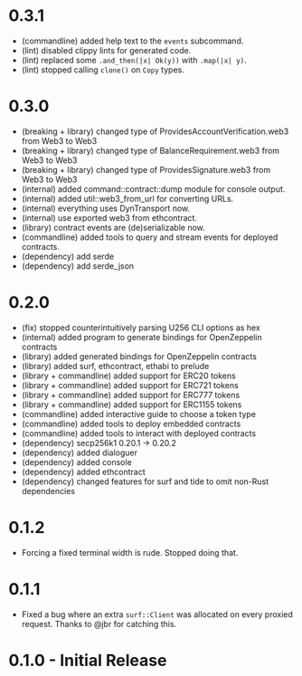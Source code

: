 # 0.3.1
  - (commandline) added help text to the `events` subcommand.
  - (lint) disabled clippy lints for generated code.
  - (lint) replaced some `.and_then(|x| Ok(y))` with `.map(|x| y)`.
  - (lint) stopped calling `clone()` on `Copy` types.

# 0.3.0
  - (breaking + library) changed type of ProvidesAccountVerification.web3 from Web3<WebSocket> to Web3<DynTransport>
  - (breaking + library) changed type of BalanceRequirement.web3 from Web3<WebSocket> to Web3<DynTransport>
  - (breaking + library) changed type of ProvidesSignature.web3 from Web3<WebSocket> to Web3<DynTransport>
  - (internal) added command::contract::dump module for console output.
  - (internal) added util::web3_from_url for converting URLs.
  - (internal) everything uses DynTransport now.
  - (internal) use exported web3 from ethcontract.
  - (library) contract events are (de)serializable now.
  - (commandline) added tools to query and stream events for deployed contracts.
  - (dependency) add serde
  - (dependency) add serde_json

# 0.2.0
  - (fix) stopped counterintuitively parsing U256 CLI options as hex
  - (internal) added program to generate bindings for OpenZeppelin contracts
  - (library) added generated bindings for OpenZeppelin contracts
  - (library) added surf, ethcontract, ethabi to prelude
  - (library + commandline) added support for ERC20 tokens
  - (library + commandline) added support for ERC721 tokens
  - (library + commandline) added support for ERC777 tokens
  - (library + commandline) added support for ERC1155 tokens
  - (commandline) added interactive guide to choose a token type
  - (commandline) added tools to deploy embedded contracts
  - (commandline) added tools to interact with deployed contracts
  - (dependency) secp256k1 0.20.1 -> 0.20.2
  - (dependency) added dialoguer
  - (dependency) added console
  - (dependency) added ethcontract
  - (dependency) changed features for surf and tide to omit non-Rust dependencies

# 0.1.2
  - Forcing a fixed terminal width is rude. Stopped doing that.

# 0.1.1
  - Fixed a bug where an extra `surf::Client` was allocated on every
  proxied request. Thanks to @jbr for catching this.

# 0.1.0 - Initial Release
